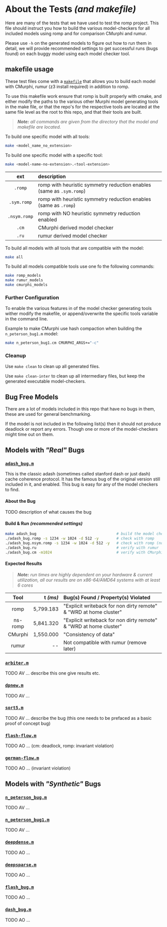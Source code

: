 
  About the Tests _(and makefile)_
====================================

Here are many of the tests that we have used to test the romp project.
This file should instruct you how to build the various model-checkers
for all included models using romp and for comparison CMurphi and rumur.

Please use `-h` on the generated models to figure out how to run them in detail,
we will provide recommended settings to get successful runs (bugs found) on
each buggy model using each model checker tool.


 makefile usage
----------------
These test files come with a [`makefile`](./makefile) that allows you to build each model with 
CMurphi, rumur (z3 install required) in addition to romp.

To use this makefile work ensure that romp is built properly with cmake, 
and either modify the paths to the various other Murphi model generating tools in the make file,
or that the repo's for the respective tools are located at the same file level as the root to this 
repo, and that their tools are built.

> _**Note:** all commands are given from the directory that the model and makefile are located._

To build one specific model with all tools:
```bash
make <model_name_no_extension>
```

To build one specific model with a specific tool:
```bash
make <model-name-no-extension>.<tool-extension>
```
|     ext    |  description                                                         |
|:----------:|:---------------------------------------------------------------------|
|   `.romp`  | romp with heuristic symmetry reduction enables (same as `.sym.romp`) |
| `.sym.romp`| romp with heuristic symmetry reduction enables (same as `.romp`)     |
|`.nsym.romp`| romp with NO heuristic symmetry reduction enabled                    |
|    `.cm`   | CMurphi derived model checker                                        |
|    `.ru`   | rumur derived model checker                                          |

To build all models with all tools that are compatible with the model:
```bash
make all
```

To build all models compatible tools use one fo the following commands:
```bash
make romp_models
make rumur_models
make cmurphi_models
```

### Further Configuration
To enable the various features in of the model checker generating tools wither modify the makefile,
or append/overwrite the specific tools variable in the command line.

Example to make CMurphi use hash compaction when building the `n_peterson_bug1.m` model:
```bash
make n_peterson_bug1.cm CMURPHI_ARGS+="-c"
```

### Cleanup
Use `make clean` to clean up all generated files.

Use `make clean-inter` to clean up all intermediary files, 
 but keep the generated executable model-checkers.


 Bug Free Models
-----------------
There are a lot of models included in this repo that have no bugs in them,
these are used for general benchmarking.

If the model is not included in the following list(s) then it should not produce
deadlock or report any errors. 
Though one or more of the model-checkers might time out on them.




 Models with *"Real"* Bugs
---------------------------

<!--
- things to include in description:
  - header with link to model
  - basic description of what the model is
    - i.e. basic model, cache coherency, computer generated, hand made, nature of bug
  - Expected results from each model checker (romp rumur and CMurphi)
    - i.e. does it find bug if so what, does it report deadlock (what config did you use to launch it)
  -->

### [`adash_bug.m`](./adash_bug.m)
This is the classic adash (sometimes called stanford dash or just dash) cache coherence protocol.
It has the famous bug of the original version still included in it, and enabled.
This bug is easy for any of the model checkers to find.

#### About the Bug
TODO description of what causes the bug

#### Build & Run _(recommended settings)_
```bash
make adash_bug                                    # build the model checkers
./adash_bug.romp -s 1234 -w 1024 -d 512 -y        # check with romp
./adash_bug.nsym.romp -s 1234 -w 1024 -d 512 -y   # check with romp (no symmetry)
./adash_bug.ru                                    # verify with rumur
./adash_bug.cm -m1024                             # verify with CMurphi
```

#### Expected Results
> _**Note:** run times are highly dependent on your hardware & current utilization,_
> _all our results are on x86-64/AMD64 systems with at least 6 cores_

|   Tool  |  t _(ms)_  | Bug(s) Found / Property(s) Violated                                        |
|:-------:|-----------:|:---------------------------------------------------------------------------|
|   romp  |  5,799.183 | "Explicit writeback for non dirty remote" & "WRD at home cluster"          |
| ns-romp |  5,841.320 | "Explicit writeback for non dirty remote" & "WRD at home cluster"          |
| CMurphi |  1,550.000 | "Consistency of data"                                                      |
|  rumur  |         -- | Not compatible with rumur (remove later)                                   |


### [`arbiter.m`](./arbiter.m)
TODO AV ... describe this one give results etc.


### [`dpnew.m`](./dpnew.m)
TODO AV ...


### [`sort5.m`](./sort5.m)
TODO AV ... describe the bug (this one needs to be prefaced as a basic proof of concept bug)


### [`flash-flow.m`](./flash-flow.m)
TODO AO ... (cm: deadlock, romp: invariant violation)


### [`german-flow.m`](./flash-flow.m)
TODO AO ... (invariant violation)



 Models with _"Synthetic"_ Bugs
--------------------------------

### [`n_peterson_bug.m`](./n_peterson_bug.m)
TODO AV ...


### [`n_peterson_bug1.m`](./n_peterson_bug1.m)
TODO AV ...


### [`deepdense.m`](./deepdense.m)
TODO AO ...


### [`deepsparse.m`](./deepsparse.m)
TODO AO ...


### [`flash_bug.m`](./flash_bug.m)
TODO AO ...


### [`dash_bug.m`](./dash_bug.m)
TODO AO ...




